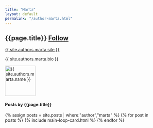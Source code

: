 ```yaml
---
title: "Marta"
layout: default
permalink: "/author-marta.html"
---
```

<div class="container">
<div class="row justify-content-center">
    <div class="col-md-8">
        <div class="row align-items-center mb-5">
            <div class="col-md-9">
                <h2 class="font-weight-bold">{{page.title}} <span class="small btn btn-outline-success btn-sm btn-round"><a href="{{ site.authors.marta.twitter }}">Follow</a></span></h2>
                <p><a href="{{ site.authors.marta.site }}">{{ site.authors.marta.site }}</a></p>
                <p class="excerpt">{{ site.authors.marta.bio }}</p>
            </div>
            <div class="col-md-3 text-right">
                <img alt="{{ site.authors.marta.name }}" src="{{ site.authors.marta.avatar | relative_url }}" class="rounded-circle" height="100" width="100">
            </div>
        </div>
        <h4 class="font-weight-bold spanborder"><span>Posts by {{page.title}}</span></h4>
            {% assign posts = site.posts | where:"author","marta" %}
            {% for post in posts %}
            {% include main-loop-card.html %}
            {% endfor %}
    </div>
</div>
</div>
